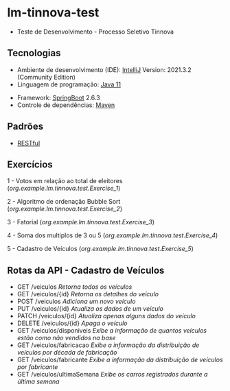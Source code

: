 # lm-tinnova-test
- Teste de Desenvolvimento - Processo Seletivo Tinnova

## Tecnologias
- Ambiente de desenvolvimento (IDE): [IntelliJ](https://www.jetbrains.com/pt-br/idea/) Version: 2021.3.2 (Community Edition)
- Linguagem de programação: [Java 11](https://www.oracle.com/br/java/technologies/javase/jdk11-archive-downloads.html)

[//]: # (- Banco de dados: [Postgres]&#40;https://www.h2database.com/html/main.html&#41; que é em memória, caso queira reinicializar os testes basta parar e subir a aplicação novamente. Para acessar o console do H2: http://localhost:9000/h2)
- Framework: [SpringBoot](https://spring.io/projects/spring-boot) 2.6.3
- Controle de dependências: [Maven](https://maven.apache.org/)

## Padrões
- [RESTful](https://blog.caelum.com.br/rest-principios-e-boas-praticas/)

## Exercícios
1 - Votos em relação ao total de eleitores (_org.example.lm.tinnova.test.Exercise_1_)

2 - Algoritmo de ordenação Bubble Sort (_org.example.lm.tinnova.test.Exercise_2_)

3 - Fatorial (_org.example.lm.tinnova.test.Exercise_3_)

4 - Soma dos multiplos de 3 ou 5 (_org.example.lm.tinnova.test.Exercise_4_)

5 - Cadastro de Veículos (_org.example.lm.tinnova.test.Exercise_5_)

## Rotas da API - Cadastro de Veículos
- GET /veiculos _Retorna todos os veículos_
- GET /veiculos/{id} _Retorna os detalhes do veículo_
- POST /veiculos _Adiciona um novo veículo_
- PUT /veiculos/{id} _Atualiza os dados de um veículo_
- PATCH /veiculos/{id} _Atualiza apenas alguns dados do veículo_
- DELETE /veiculos/{id} _Apaga o veículo_
- GET /veiculos/disponiveis _Exibe a informação de quantos veículos estão como não vendidos na base_
- GET /veiculos/fabricacao _Exibe a informação da distribuição de veículos por década de fabricação_
- GET /veiculos/fabricante _Exibe a informação da distribuição de veículos por fabricante_
- GET /veiculos/ultimaSemana _Exibe os carros registrados durante a última semana_